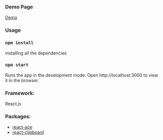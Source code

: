 ### Demo Page
[Demo](https://lynda0214.github.io/json2xwww)

### Usage

### `npm install`

installing all the dependencies

### `npm start`

Runs the app in the development mode.
Open http://localhost:3000 to view it in the browser.

### Framework:

React.js

### Packages:

- [react-ace](https://github.com/securingsincity/react-ace)
- [react-clipboard](https://github.com/nihey/react-clipboard.js/)
